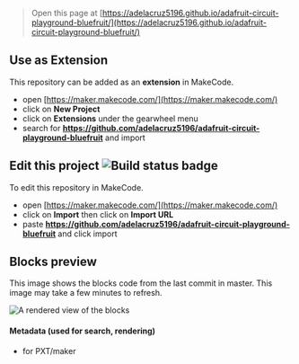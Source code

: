 
> Open this page at [https://adelacruz5196.github.io/adafruit-circuit-playground-bluefruit/](https://adelacruz5196.github.io/adafruit-circuit-playground-bluefruit/)

## Use as Extension

This repository can be added as an **extension** in MakeCode.

* open [https://maker.makecode.com/](https://maker.makecode.com/)
* click on **New Project**
* click on **Extensions** under the gearwheel menu
* search for **https://github.com/adelacruz5196/adafruit-circuit-playground-bluefruit** and import

## Edit this project ![Build status badge](https://github.com/adelacruz5196/adafruit-circuit-playground-bluefruit/workflows/MakeCode/badge.svg)

To edit this repository in MakeCode.

* open [https://maker.makecode.com/](https://maker.makecode.com/)
* click on **Import** then click on **Import URL**
* paste **https://github.com/adelacruz5196/adafruit-circuit-playground-bluefruit** and click import

## Blocks preview

This image shows the blocks code from the last commit in master.
This image may take a few minutes to refresh.

![A rendered view of the blocks](https://github.com/adelacruz5196/adafruit-circuit-playground-bluefruit/raw/master/.github/makecode/blocks.png)

#### Metadata (used for search, rendering)

* for PXT/maker
<script src="https://makecode.com/gh-pages-embed.js"></script><script>makeCodeRender("{{ site.makecode.home_url }}", "{{ site.github.owner_name }}/{{ site.github.repository_name }}");</script>
